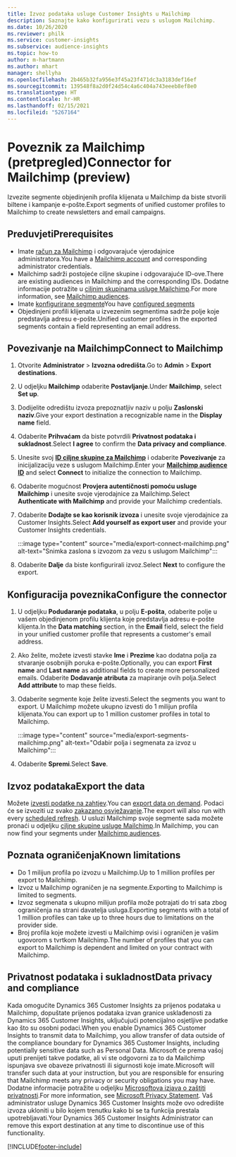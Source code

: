```yaml
---
title: Izvoz podataka usluge Customer Insights u Mailchimp
description: Saznajte kako konfigurirati vezu s uslugom Mailchimp.
ms.date: 10/26/2020
ms.reviewer: philk
ms.service: customer-insights
ms.subservice: audience-insights
ms.topic: how-to
author: m-hartmann
ms.author: mhart
manager: shellyha
ms.openlocfilehash: 2b465b32fa956e3f45a23f471dc3a3183def16ef
ms.sourcegitcommit: 139548f8a2d0f24d54c4a6c404a743eeeb8ef8e0
ms.translationtype: HT
ms.contentlocale: hr-HR
ms.lasthandoff: 02/15/2021
ms.locfileid: "5267164"
---
```

# <a name="connector-for-mailchimp-preview"></a><span data-ttu-id="d70e6-103">Poveznik za Mailchimp (pretpregled)</span><span class="sxs-lookup"><span data-stu-id="d70e6-103">Connector for Mailchimp (preview)</span></span>

<span data-ttu-id="d70e6-104">Izvezite segmente objedinjenih profila klijenata u Mailchimp da biste stvorili biltene i kampanje e-pošte.</span><span class="sxs-lookup"><span data-stu-id="d70e6-104">Export segments of unified customer profiles to Mailchimp to create newsletters and email campaigns.</span></span>

## <a name="prerequisites"></a><span data-ttu-id="d70e6-105">Preduvjeti</span><span class="sxs-lookup"><span data-stu-id="d70e6-105">Prerequisites</span></span>

-   <span data-ttu-id="d70e6-106">Imate [račun za Mailchimp](https://mailchimp.com/) i odgovarajuće vjerodajnice administratora.</span><span class="sxs-lookup"><span data-stu-id="d70e6-106">You have a [Mailchimp account](https://mailchimp.com/) and corresponding administrator credentials.</span></span>
-   <span data-ttu-id="d70e6-107">Mailchimp sadrži postojeće ciljne skupine i odgovarajuće ID-ove.</span><span class="sxs-lookup"><span data-stu-id="d70e6-107">There are existing audiences in Mailchimp and the corresponding IDs.</span></span> <span data-ttu-id="d70e6-108">Dodatne informacije potražite u [ciljnim skupinama usluge Mailchimp](https://mailchimp.com/help/create-audience/).</span><span class="sxs-lookup"><span data-stu-id="d70e6-108">For more information, see [Mailchimp audiences](https://mailchimp.com/help/create-audience/).</span></span>
-   <span data-ttu-id="d70e6-109">Imate [konfigurirane segmente](segments.md)</span><span class="sxs-lookup"><span data-stu-id="d70e6-109">You have [configured segments](segments.md)</span></span>
-   <span data-ttu-id="d70e6-110">Objedinjeni profili klijenata u izvezenim segmentima sadrže polje koje predstavlja adresu e-pošte.</span><span class="sxs-lookup"><span data-stu-id="d70e6-110">Unified customer profiles in the exported segments contain a field representing an email address.</span></span>

## <a name="connect-to-mailchimp"></a><span data-ttu-id="d70e6-111">Povezivanje na Mailchimp</span><span class="sxs-lookup"><span data-stu-id="d70e6-111">Connect to Mailchimp</span></span>

1. <span data-ttu-id="d70e6-112">Otvorite **Administrator** > **Izvozna odredišta**.</span><span class="sxs-lookup"><span data-stu-id="d70e6-112">Go to **Admin** > **Export destinations**.</span></span>

1. <span data-ttu-id="d70e6-113">U odjeljku **Mailchimp** odaberite **Postavljanje**.</span><span class="sxs-lookup"><span data-stu-id="d70e6-113">Under **Mailchimp**, select **Set up**.</span></span>

1. <span data-ttu-id="d70e6-114">Dodijelite odredištu izvoza prepoznatljiv naziv u polju **Zaslonski naziv**.</span><span class="sxs-lookup"><span data-stu-id="d70e6-114">Give your export destination a recognizable name in the **Display name** field.</span></span>

1. <span data-ttu-id="d70e6-115">Odaberite **Prihvaćam** da biste potvrdili **Privatnost podataka i sukladnost**.</span><span class="sxs-lookup"><span data-stu-id="d70e6-115">Select **I agree** to confirm the **Data privacy and compliance**.</span></span>

1. <span data-ttu-id="d70e6-116">Unesite svoj **[ID ciljne skupine za Mailchimp](https://mailchimp.com/help/find-audience-id/)** i odaberite **Povezivanje** za inicijalizaciju veze s uslugom Mailchimp.</span><span class="sxs-lookup"><span data-stu-id="d70e6-116">Enter your **[Mailchimp audience ID](https://mailchimp.com/help/find-audience-id/)** and select **Connect** to initialize the connection to Mailchimp.</span></span>

1. <span data-ttu-id="d70e6-117">Odaberite mogućnost **Provjera autentičnosti pomoću usluge Mailchimp** i unesite svoje vjerodajnice za Mailchimp.</span><span class="sxs-lookup"><span data-stu-id="d70e6-117">Select **Authenticate with Mailchimp** and provide your Mailchimp credentials.</span></span>

1. <span data-ttu-id="d70e6-118">Odaberite **Dodajte se kao korisnik izvoza** i unesite svoje vjerodajnice za Customer Insights.</span><span class="sxs-lookup"><span data-stu-id="d70e6-118">Select **Add yourself as export user** and provide your Customer Insights credentials.</span></span>

   :::image type="content" source="media/export-connect-mailchimp.png" alt-text="Snimka zaslona s izvozom za vezu s uslugom Mailchimp":::

1. <span data-ttu-id="d70e6-120">Odaberite **Dalje** da biste konfigurirali izvoz.</span><span class="sxs-lookup"><span data-stu-id="d70e6-120">Select **Next** to configure the export.</span></span>

## <a name="configure-the-connector"></a><span data-ttu-id="d70e6-121">Konfiguracija poveznika</span><span class="sxs-lookup"><span data-stu-id="d70e6-121">Configure the connector</span></span>

1. <span data-ttu-id="d70e6-122">U odjeljku **Podudaranje podataka**, u polju **E-pošta**, odaberite polje u vašem objedinjenom profilu klijenta koje predstavlja adresu e-pošte klijenta.</span><span class="sxs-lookup"><span data-stu-id="d70e6-122">In the **Data matching** section, in the **Email** field, select the field in your unified customer profile that represents a customer's email address.</span></span> 

1. <span data-ttu-id="d70e6-123">Ako želite, možete izvesti stavke **Ime** i **Prezime** kao dodatna polja za stvaranje osobnijih poruka e-pošte.</span><span class="sxs-lookup"><span data-stu-id="d70e6-123">Optionally, you can export **First name** and **Last name** as additional fields to create more personalized emails.</span></span> <span data-ttu-id="d70e6-124">Odaberite **Dodavanje atributa** za mapiranje ovih polja.</span><span class="sxs-lookup"><span data-stu-id="d70e6-124">Select **Add attribute** to map these fields.</span></span>

1. <span data-ttu-id="d70e6-125">Odaberite segmente koje želite izvesti.</span><span class="sxs-lookup"><span data-stu-id="d70e6-125">Select the segments you want to export.</span></span> <span data-ttu-id="d70e6-126">U Mailchimp možete ukupno izvesti do 1 milijun profila klijenata.</span><span class="sxs-lookup"><span data-stu-id="d70e6-126">You can export up to 1 million customer profiles in total to Mailchimp.</span></span>

   :::image type="content" source="media/export-segments-mailchimp.png" alt-text="Odabir polja i segmenata za izvoz u Mailchimp":::

1. <span data-ttu-id="d70e6-128">Odaberite **Spremi**.</span><span class="sxs-lookup"><span data-stu-id="d70e6-128">Select **Save**.</span></span>

## <a name="export-the-data"></a><span data-ttu-id="d70e6-129">Izvoz podataka</span><span class="sxs-lookup"><span data-stu-id="d70e6-129">Export the data</span></span>

<span data-ttu-id="d70e6-130">Možete [izvesti podatke na zahtjev](export-destinations.md).</span><span class="sxs-lookup"><span data-stu-id="d70e6-130">You can [export data on demand](export-destinations.md).</span></span> <span data-ttu-id="d70e6-131">Podaci će se izvoziti uz svako [zakazano osvježavanje](system.md#schedule-tab).</span><span class="sxs-lookup"><span data-stu-id="d70e6-131">The export will also run with every [scheduled refresh](system.md#schedule-tab).</span></span> <span data-ttu-id="d70e6-132">U usluzi Mailchimp svoje segmente sada možete pronaći u odjeljku [ciljne skupine usluge Mailchimp](https://mailchimp.com/help/create-audience/).</span><span class="sxs-lookup"><span data-stu-id="d70e6-132">In Mailchimp, you can now find your segments under [Mailchimp audiences](https://mailchimp.com/help/create-audience/).</span></span>

## <a name="known-limitations"></a><span data-ttu-id="d70e6-133">Poznata ograničenja</span><span class="sxs-lookup"><span data-stu-id="d70e6-133">Known limitations</span></span>

- <span data-ttu-id="d70e6-134">Do 1 milijun profila po izvozu u Mailchimp.</span><span class="sxs-lookup"><span data-stu-id="d70e6-134">Up to 1 million profiles per export to Mailchimp.</span></span>
- <span data-ttu-id="d70e6-135">Izvoz u Mailchimp ograničen je na segmente.</span><span class="sxs-lookup"><span data-stu-id="d70e6-135">Exporting to Mailchimp is limited to segments.</span></span>
- <span data-ttu-id="d70e6-136">Izvoz segmenata s ukupno milijun profila može potrajati do tri sata zbog ograničenja na strani davatelja usluga.</span><span class="sxs-lookup"><span data-stu-id="d70e6-136">Exporting segments with a total of 1 million profiles can take up to three hours due to limitations on the provider side.</span></span> 
- <span data-ttu-id="d70e6-137">Broj profila koje možete izvesti u Mailchimp ovisi i ograničen je vašim ugovorom s tvrtkom Mailchimp.</span><span class="sxs-lookup"><span data-stu-id="d70e6-137">The number of profiles that you can export to Mailchimp is dependent and limited on your contract with Mailchimp.</span></span>

## <a name="data-privacy-and-compliance"></a><span data-ttu-id="d70e6-138">Privatnost podataka i sukladnost</span><span class="sxs-lookup"><span data-stu-id="d70e6-138">Data privacy and compliance</span></span>

<span data-ttu-id="d70e6-139">Kada omogućite Dynamics 365 Customer Insights za prijenos podataka u Mailchimp, dopuštate prijenos podataka izvan granice usklađenosti za Dynamics 365 Customer Insights, uključujući potencijalno osjetljive podatke kao što su osobni podaci.</span><span class="sxs-lookup"><span data-stu-id="d70e6-139">When you enable Dynamics 365 Customer Insights to transmit data to Mailchimp, you allow transfer of data outside of the compliance boundary for Dynamics 365 Customer Insights, including potentially sensitive data such as Personal Data.</span></span> <span data-ttu-id="d70e6-140">Microsoft će prema vašoj uputi prenijeti takve podatke, ali vi ste odgovorni za to da Mailchimp ispunjava sve obaveze privatnosti ili sigurnosti koje imate.</span><span class="sxs-lookup"><span data-stu-id="d70e6-140">Microsoft will transfer such data at your instruction, but you are responsible for ensuring that Mailchimp meets any privacy or security obligations you may have.</span></span> <span data-ttu-id="d70e6-141">Dodatne informacije potražite u odjeljku [Microsoftova izjava o zaštiti privatnosti](https://go.microsoft.com/fwlink/?linkid=396732).</span><span class="sxs-lookup"><span data-stu-id="d70e6-141">For more information, see [Microsoft Privacy Statement](https://go.microsoft.com/fwlink/?linkid=396732).</span></span>
<span data-ttu-id="d70e6-142">Vaš administrator usluge Dynamics 365 Customer Insights može ovo odredište izvoza ukloniti u bilo kojem trenutku kako bi se ta funkcija prestala upotrebljavati.</span><span class="sxs-lookup"><span data-stu-id="d70e6-142">Your Dynamics 365 Customer Insights Administrator can remove this export destination at any time to discontinue use of this functionality.</span></span>


[!INCLUDE[footer-include](../includes/footer-banner.md)]